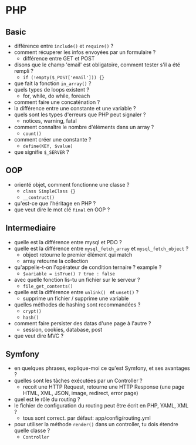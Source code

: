 # PHP

## Basic
- différence entre `include()` et `require()` ?
- comment récuperer les infos envoyées par un formulaire ?
    - différence entre GET et POST
- disons que le champ 'email' est obligatoire, comment tester s'il a été rempli ? 
    - `if (!empty($_POST['email'])) {}`
- que fait la fonction `in_array()` ?
- quels types de loops existent ?
    - for, while, do while, foreach
- comment faire une concaténation ?
- la différence entre une constante et une variable ?
- quels sont les types d'erreurs que PHP peut signaler ?
    - notices, warning, fatal
- comment connaître le nombre d'éléments dans un array ?
    - `count()`
- comment créer une constante ?
    - `define(KEY, $value)`
- que signifie `$_SERVER` ?

## OOP
- orienté objet, comment fonctionne une classe ?
    - `class SimpleClass {}`
    - `__contruct()`
- qu'est-ce que l'héritage en PHP ?
- que veut dire le mot clé `final` en OOP ?

## Intermediaire
- quelle est la différence entre mysql et PDO ?
- quelle est la différence entre `mysql_fetch_array` et `mysql_fetch_object` ?
    - object retourne le premier élément qui match
    - array retourne la collection
- qu'appelle-t-on l'opérateur de condition ternaire ? example ?
    - `$variable = isTrue() ? true : false`
- avec quelle fonction lis-tu un fichier sur le serveur ?
    - `file_get_contents()`
- quelle est la différence entre `unlink() ` et `unset()` ?
    - supprime un fichier / supprime une variable
- quelles méthodes de hashing sont recommandées ?
    - `crypt()`
    - `hash()`
- comment faire persister des datas d'une page à l'autre ?
    - session, cookies, database, post
- que veut dire MVC ?

## Symfony
- en quelques phrases, explique-moi ce qu'est Symfony, et ses avantages ?
- quelles sont les tâches exécutées par un Controller ?
    - recoit une HTTP Request, retourne une HTTP Response (une page HTML, XML, JSON, image, redirect, error page)
- quel est le rôle du routing ?
- le fichier de configuration du routing peut être écrit en PHP, YAML, XML ?
    - tous sont correct. par défaut: app/config/routing.yml
- pour utiliser la méthode `render()` dans un controller, tu dois étendre quelle classe ?
    - `Controller`

